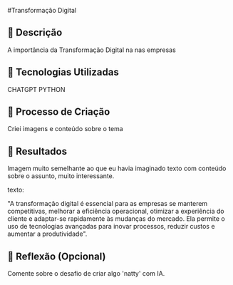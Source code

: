 #Transformação Digital

## 📒 Descrição
A importância da Transformação Digital na nas empresas

## 🤖 Tecnologias Utilizadas
CHATGPT
PYTHON

## 🧐 Processo de Criação
Criei imagens e conteúdo sobre o tema

## 🚀 Resultados

Imagem muito semelhante ao que eu havia imaginado
texto com conteúdo sobre o assunto, muito interessante.

texto:

"A transformação digital é essencial para as empresas se manterem competitivas, melhorar a eficiência operacional, otimizar a experiência do cliente e adaptar-se rapidamente às mudanças do mercado. Ela permite o uso de tecnologias avançadas para inovar processos, reduzir custos e aumentar a produtividade".

## 💭 Reflexão (Opcional)
Comente sobre o desafio de criar algo 'natty' com IA.
